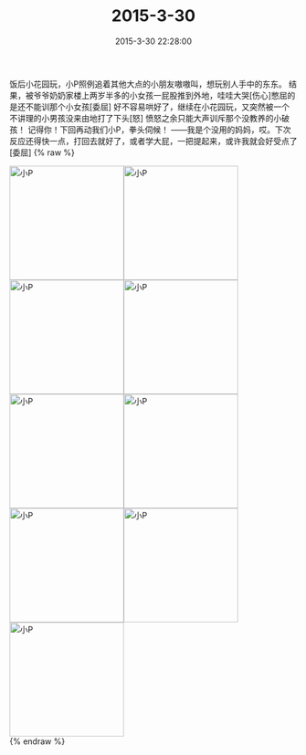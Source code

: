 ﻿---
title: "2015-3-30"
date: 2015-3-30 22:28:00
tags:
categories: 妈妈
---
饭后小花园玩，小P照例追着其他大点的小朋友嗷嗷叫，想玩别人手中的东东。
结果，被爷爷奶奶家楼上两岁半多的小女孩一屁股推到外地，哇哇大哭[伤心]憋屈的是还不能训那个小女孩[委屈]
好不容易哄好了，继续在小花园玩，又突然被一个不讲理的小男孩没来由地打了下头[怒]
愤怒之余只能大声训斥那个没教养的小破孩！
记得你！下回再动我们小P，拳头伺候！
——我是个没用的妈妈，哎。下次反应还得快一点，打回去就好了，或者学大屁，一把提起来，或许我就会好受点了[委屈]
{% raw %}
<div style="width:500 px">
<div style="float:left; width:100 px"><img src="/images/微信图片_20171011085548.jpg" width="200" alt="小P"></div>
<div style="float:left; width:100 px"><img src="/images/微信图片_20171011085606.jpg" width="200" alt="小P"></div>
<div style="float:left; width:100 px"><img src="/images/微信图片_20171011085616.jpg" width="200" alt="小P"></div>
<div style="float:left; width:100 px"><img src="/images/微信图片_20171011085625.jpg" width="200" alt="小P"></div>
<div style="float:left; width:100 px"><img src="/images/微信图片_20171011085635.jpg" width="200" alt="小P"></div>
<div style="float:left; width:100 px"><img src="/images/微信图片_20171011085645.jpg" width="200" alt="小P"></div>
<div style="float:left; width:100 px"><img src="/images/微信图片_20171011085654.jpg" width="200" alt="小P"></div>
<div style="float:left; width:100 px"><img src="/images/微信图片_20171011085703.jpg" width="200" alt="小P"></div>
<div style="float:left; width:100 px"><img src="/images/微信图片_20171011085713.jpg" width="200" alt="小P"></div>
<div style="clear:both"></div>
</div>
{% endraw %}